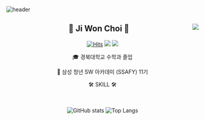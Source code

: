 ![header](https://capsule-render.vercel.app/api?type=wave&color=auto&text=ChoiGood)

<div align="center">
  
  <img align="right" src="http://mazassumnida.wtf/api/v2/generate_badge?boj=wldnjs3794"/>
  
## 👋 Ji Won Choi 👋 
  

  [![Hits](https://hits.seeyoufarm.com/api/count/incr/badge.svg?url=https%3A%2F%2Fgithub.com%2FChoiGood&count_bg=%2379C83D&title_bg=%23555555&icon=&icon_color=%23E7E7E7&title=hits&edge_flat=false)](https://hits.seeyoufarm.com) <a href="https://doteloper.tistory.com"><img src="https://img.shields.io/badge/-TechBlog-20C997?style=flat-square&logo=Velog&logoColor=white&"/></a> <a href="https://lava-thrush-ec8.notion.site/6c06cb79f2474823861cb102c593f855"><img src="https://img.shields.io/badge/-Portfolio-000000?style=flat-square&logo=Notion&logoColor=white"/></a>  

  

  🎓 경북대학교 수학과 졸업
  
  🔎 삼성 청년 SW 아카데미 (SSAFY) 11기    


  🛠 SKILL 🛠


  <br>
 
</div>


<div align="center">
  
 ![GitHub stats](https://github-readme-stats.vercel.app/api?username=ChoiGood&show_icons=true&theme=radical)
 ![Top Langs](https://github-readme-stats.vercel.app/api/top-langs/?username=ChoiGood)
  
  
 
</div>

